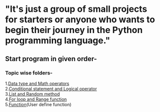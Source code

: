 # "It's just a group of small projects for starters or anyone who wants to begin their journey in the Python programming language."
## Start program in given order-
### Topic wise folders-
1.[Data type and Math operators](https://github.com/divynshu/basic-python-project/tree/main/Using_data_type%20%26%20math%20operators)\
2.[Conditional statement and Logical operator](https://github.com/divynshu/basic-python-project/tree/main/using_conditional_statements_%26_logical_operators)\
3.[List and Random method](https://github.com/divynshu/basic-python-project/tree/main/using_list_%26_random_method)\
4.[For loop and Range function](https://github.com/divynshu/basic-python-project/tree/main/using-for-loop-and-range-function)\
5.[Function](https://github.com/divynshu/basic-python-project/tree/main/by%20using%20user%20define%20function)(User define function)
